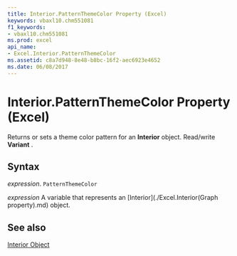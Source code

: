 ```yaml
---
title: Interior.PatternThemeColor Property (Excel)
keywords: vbaxl10.chm551081
f1_keywords:
- vbaxl10.chm551081
ms.prod: excel
api_name:
- Excel.Interior.PatternThemeColor
ms.assetid: c8a7d948-8e48-b8bc-16f2-aec6923e4652
ms.date: 06/08/2017
---
```



# Interior.PatternThemeColor Property (Excel)

Returns or sets a theme color pattern for an  **Interior** object. Read/write **Variant** .


## Syntax

 _expression_. `PatternThemeColor`

 _expression_ A variable that represents an [Interior](./Excel.Interior(Graph property).md) object.


## See also


[Interior Object](Excel.Interior(object).md)

